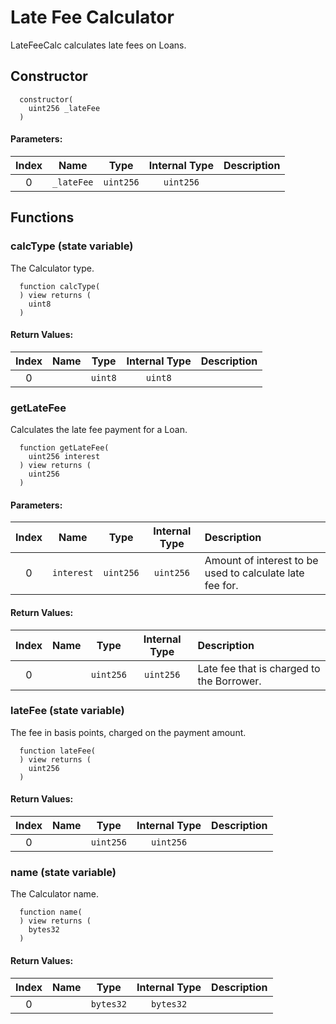 # Late Fee Calculator

LateFeeCalc calculates late fees on Loans.

## Constructor

```text
  constructor(
    uint256 _lateFee
  )
```

#### Parameters:

| Index | Name | Type | Internal Type | Description |
| :---: | :---: | :---: | :---: | :--- |
| 0 | `_lateFee` | `uint256` | `uint256` |  |

## Functions

### calcType \(state variable\)

The Calculator type.

```text
  function calcType(
  ) view returns (
    uint8
  )
```

#### Return Values:

| Index | Name | Type | Internal Type | Description |
| :---: | :---: | :---: | :---: | :--- |
| 0 |  | `uint8` | `uint8` |  |

### getLateFee

Calculates the late fee payment for a Loan.

```text
  function getLateFee(
    uint256 interest
  ) view returns (
    uint256
  )
```

#### Parameters:

| Index | Name | Type | Internal Type | Description |
| :---: | :---: | :---: | :---: | :--- |
| 0 | `interest` | `uint256` | `uint256` | Amount of interest to be used to calculate late fee for. |

#### Return Values:

| Index | Name | Type | Internal Type | Description |
| :---: | :---: | :---: | :---: | :--- |
| 0 |  | `uint256` | `uint256` | Late fee that is charged to the Borrower. |

### lateFee \(state variable\)

The fee in basis points, charged on the payment amount.

```text
  function lateFee(
  ) view returns (
    uint256
  )
```

#### Return Values:

| Index | Name | Type | Internal Type | Description |
| :---: | :---: | :---: | :---: | :--- |
| 0 |  | `uint256` | `uint256` |  |

### name \(state variable\)

The Calculator name.

```text
  function name(
  ) view returns (
    bytes32
  )
```

#### Return Values:

| Index | Name | Type | Internal Type | Description |
| :---: | :---: | :---: | :---: | :--- |
| 0 |  | `bytes32` | `bytes32` |  |

